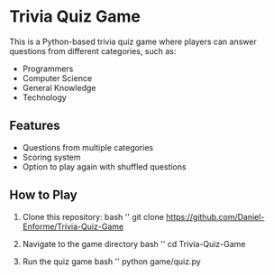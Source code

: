 # Trivia Quiz Game

This is a Python-based trivia quiz game where players can answer questions from different categories, such as:
- Programmers
- Computer Science
- General Knowledge
- Technology

## Features
- Questions from multiple categories
- Scoring system
- Option to play again with shuffled questions

## How to Play
1. Clone this repository:
bash ''
git clone https://github.com/Daniel-Enforme/Trivia-Quiz-Game

2. Navigate to the game directory
   bash ''
   cd Trivia-Quiz-Game

3. Run the quiz game
   bash ''
   python game/quiz.py

